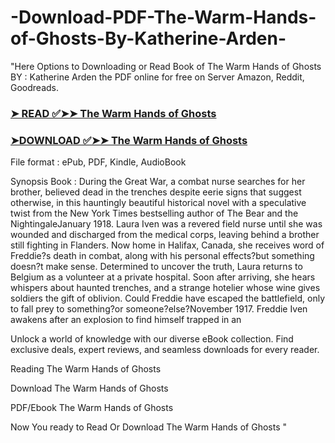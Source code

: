 # -Download-PDF-The-Warm-Hands-of-Ghosts-By-Katherine-Arden-
"Here Options to Downloading or Read Book of The Warm Hands of Ghosts BY : Katherine Arden the PDF online for free on Server Amazon, Reddit, Goodreads.

### [➤ READ ✅➤➤ The Warm Hands of Ghosts](https://en.ebooksteach.xyz/?book=154462576-the-warm-hands-of-ghosts)
### [➤DOWNLOAD ✅➤➤ The Warm Hands of Ghosts](https://en.ebooksteach.xyz/?book=154462576-the-warm-hands-of-ghosts)

File format : ePub, PDF, Kindle, AudioBook

Synopsis Book : During the Great War, a combat nurse searches for her brother, believed dead in the trenches despite eerie signs that suggest otherwise, in this hauntingly beautiful historical novel with a speculative twist from the New York Times bestselling author of The Bear and the NightingaleJanuary 1918. Laura Iven was a revered field nurse until she was wounded and discharged from the medical corps, leaving behind a brother still fighting in Flanders. Now home in Halifax, Canada, she receives word of Freddie?s death in combat, along with his personal effects?but something doesn?t make sense. Determined to uncover the truth, Laura returns to Belgium as a volunteer at a private hospital. Soon after arriving, she hears whispers about haunted trenches, and a strange hotelier whose wine gives soldiers the gift of oblivion. Could Freddie have escaped the battlefield, only to fall prey to something?or someone?else?November 1917. Freddie Iven awakens after an explosion to find himself trapped in an 

Unlock a world of knowledge with our diverse eBook collection. Find exclusive deals, expert reviews, and seamless downloads for every reader.

Reading The Warm Hands of Ghosts

Download The Warm Hands of Ghosts

PDF/Ebook The Warm Hands of Ghosts

Now You ready to Read Or Download The Warm Hands of Ghosts
"
